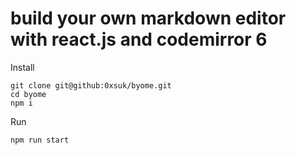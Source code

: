 # build your own markdown editor with react.js and codemirror 6

Install

```
git clone git@github:0xsuk/byome.git
cd byome
npm i
```

Run

```
npm run start
```
